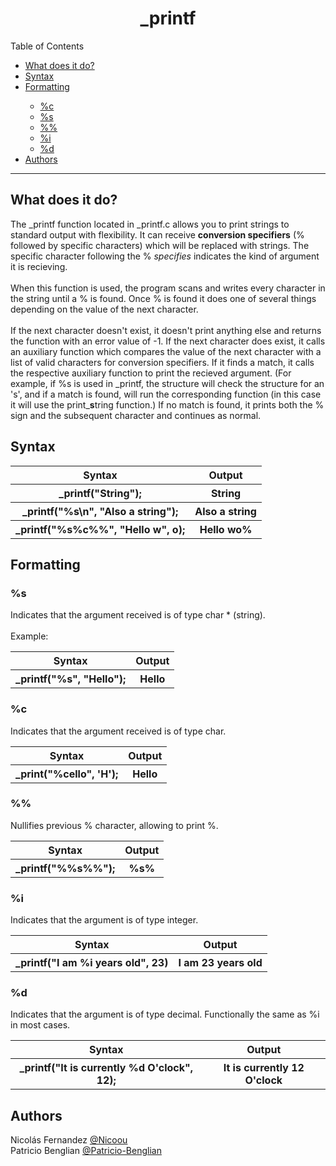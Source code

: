 <h1><div align="center">_printf</div></h1>

<!-- Put a table of contents here-->
<!-- include links to sections
-What _printf does. (mention that it's built to be able to add more functions simply by using a struct. Simply add more elements ot the struct, pointing to functions you create. Mention that one would also have to change a hardcoded value for iterating through the struct, which could probably be changed so that it isnt necessary to do.
-What conversions it currently allows (%c, %s, %%, %d, %i)
    +include extra hyperlinks to each individual section for conversions. If possible make the list only visible fi you click it? Idk how complicated that is.
-Authors
-->

<div id="toc_container">
<p class="toc_title">Table of Contents</p>
<ul class="toc_list">
<li><a href="#-what-does-it-do">What does it do?</a></li>
<li><a href="#-syntax-">Syntax</a></li>
<li><a href="#-formatting">Formatting</a></li>
<ul>
	<li><a href="#s">%c</a></li>
	<li><a href="#c">%s</a></li>
 	<li><a href="#c">%%</a></li>
	<li><a href="#i">%i</a></li>
	<li><a href="#d">%d</a></li>
</ul>
<li><a href="#authors">Authors</a></li>
</div>
	
<hr/>
	
<h2><a id="#Content1"> What does it do?</h2>
<p>	
	The _printf function located in _printf.c allows you to print strings to standard output with flexibility. It can receive <b>conversion specifiers</b> (% followed by specific characters) which will be replaced with strings. The specific character following the % <i>specifies</i> indicates the kind of argument it is recieving. 
	<br><br>
	When this function is used, the program scans and writes every character in the string until a % is found. Once % is found it does one of several things depending on the value of the next character.
	<br><br>
	If the next character doesn't exist, it doesn't print anything else and returns the function with an error value of -1. If the next character does exist, it calls an auxiliary function which compares the value of the next character with a list of valid characters for conversion specifiers. If it finds a match, it calls the respective auxiliary function to print the recieved argument. (For example, if %s is used in _printf, the structure will check the structure for an 's', and if a match is found, will run the corresponding function (in this case it will use the print_<b>s</b>tring function.) If no match is found, it prints both the % sign and the subsequent character and continues as normal.
	<h2><a id="#syntax"> Syntax </h2>
<div align="center">
<table>
 <tr>
         <th>Syntax</th>
         <th>Output</th>
 </tr>
 <tr>
    <th>_printf("String");</th>
    <th>String</th>
</tr>
<tr>
    <th>_printf("%s\n", "Also a string");</th>
    <th>Also a string</th>
</tr>
<tr>
    <th>_printf("%s%c%%", "Hello w", o);</th>
    <th>Hello wo%</th>
  </tr>
</table>
	
</div>
	
<h2><a id="#Content2"> Formatting</h2>
<h3>%s</h3>
	<p> 
                Indicates that the argument received is of type char * (string).
		<br><br>
		Example:
        </p>
	<div align="center">
		<table>
			<tr>
				<th>
					Syntax
				</th>
				<th>
					Output
				</th>
			</tr>
			<tr>
			<th>
				_printf("%s", "Hello");
			</th>
			<th>
				Hello
			</th>
			</tr>
		</table>
	</div>
	<h3>%c</h3>
	<p> 
		Indicates that the argument received is of type char.
        </p>
	<div align="center">
		<table>
			<tr>
				<th>
					Syntax
				</th>
				<th>
					Output
				</th>
			</tr>
			<tr>
			<th>
				_print("%cello", 'H');
			</th>
			<th>
				Hello
			</th>
			</tr>
		</table>
	</div>
	<h3>%%</h3>
	<p> 
		Nullifies previous % character, allowing to print %.
	</p>
	<div align="center">
		<table>
			<tr>
				<th>
					Syntax
				</th>
				<th>
					Output
				</th>
			</tr>
			<tr>
			<th>
				_printf("%%s%%");
			</th>
			<th>
				%s%
			</th>
			</tr>
		</table>
	</div>
	<h3>%i</h3>
	<p> 
		Indicates that the argument is of type integer.
	</p>
	<div align="center">
		<table>
			<tr>
				<th>
					Syntax
				</th>
				<th>
					Output
				</th>
			</tr>
			<tr>
			<th>
				_printf("I am %i years old", 23)
			</th>
			<th>
				I am 23 years old
			</th>
			</tr>
		</table>
	</div>
	<h3>%d</h3>
	<p> 
		Indicates that the argument is of type decimal. Functionally the same as %i in most cases.
	</p>
	<div align="center">
		<table>
			<tr>
				<th>
					Syntax
				</th>
				<th>
					Output
				</th>
			</tr>
			<tr>
			<th>
				_printf("It is currently %d O'clock", 12);
			</th>
			<th>
				It is currently 12 O'clock
			</th>
			</tr>
		</table>
	</div>
<h2>Authors</h2>
	<p>
		Nicolás Fernandez
		<a href="https://github.com/Nicoou">
			@Nicoou
		</a>
		<br>
		Patricio Benglian
		<a href="https://github.com/Patricio-Benglian">
			@Patricio-Benglian
		</a>
	</p>
